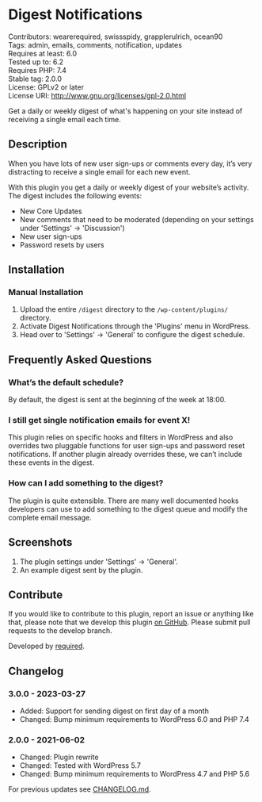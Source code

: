 # Digest Notifications #
Contributors:      wearerequired, swissspidy, grapplerulrich, ocean90  
Tags:              admin, emails, comments, notification, updates  
Requires at least: 6.0  
Tested up to:      6.2  
Requires PHP:      7.4  
Stable tag:        2.0.0  
License:           GPLv2 or later  
License URI:       http://www.gnu.org/licenses/gpl-2.0.html  

Get a daily or weekly digest of what's happening on your site instead of receiving a single email each time.

## Description ##

When you have lots of new user sign-ups or comments every day, it’s very distracting to receive a single email for each new event.

With this plugin you get a daily or weekly digest of your website’s activity. The digest includes the following events:

* New Core Updates
* New comments that need to be moderated (depending on your settings under 'Settings' -> 'Discussion')
* New user sign-ups
* Password resets by users

## Installation ##

### Manual Installation ###

1. Upload the entire `/digest` directory to the `/wp-content/plugins/` directory.
2. Activate Digest Notifications through the 'Plugins' menu in WordPress.
3. Head over to 'Settings' -> 'General' to configure the digest schedule.

## Frequently Asked Questions ##

### What’s the default schedule? ###

By default, the digest is sent at the beginning of the week at 18:00.

### I still get single notification emails for event X! ###

This plugin relies on specific hooks and filters in WordPress and also overrides two pluggable functions for user sign-ups and password reset notifications. If another plugin already overrides these, we can’t include these events in the digest.

### How can I add something to the digest? ###

The plugin is quite extensible. There are many well documented hooks developers can use to add something to the digest queue and modify the complete email message.

## Screenshots ##

1. The plugin settings under 'Settings' -> 'General'.
2. An example digest sent by the plugin.

## Contribute ##

If you would like to contribute to this plugin, report an issue or anything like that, please note that we develop this plugin [on GitHub](https://github.com/wearerequired/digest). Please submit pull requests to the develop branch.

Developed by [required](https://required.com/).

## Changelog ##

### 3.0.0 - 2023-03-27 ###
* Added: Support for sending digest on first day of a month
* Changed: Bump minimum requirements to WordPress 6.0 and PHP 7.4

### 2.0.0 - 2021-06-02 ###
* Changed: Plugin rewrite
* Changed: Tested with WordPress 5.7
* Changed: Bump minimum requirements to WordPress 4.7 and PHP 5.6

For previous updates see [CHANGELOG.md](https://github.com/wearerequired/digest/blob/master/CHANGELOG.md).
